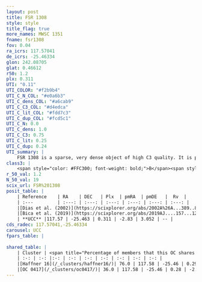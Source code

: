 ```yaml
---
layout: post
title: FSR 1308
style: style
title_flag: true
more_names: MWSC 1351
fname: fsr1308
fov: 0.04
ra_icrs: 117.57041
de_icrs: -25.46334
glon: 242.08705
glat: 0.46612
r50: 1.2
plx: 0.311
UTI: "0.11"
UTI_COLOR: "#f2b9b4"
UTI_C_N_COL: "#e0a6b3"
UTI_C_dens_COL: "#a6cab9"
UTI_C_C3_COL: "#d4edca"
UTI_C_lit_COL: "#fdd7c3"
UTI_C_dup_COL: "#fcd5c1"
UTI_C_N: 0.0
UTI_C_dens: 1.0
UTI_C_C3: 0.75
UTI_C_lit: 0.25
UTI_C_dup: 0.24
UTI_summary: |
    FSR 1308 is a sparse, very dense object of high C3 quality. It is poorly studied in the literature, with no articles listed in the last 6 years.<br><br><span style="color: #99180f; font-weight: bold;">Warning: </span>This is likely a duplicate object, which shares a large percentage of members with at least one previously reported entry.<br><br><span style="color: #99180f; font-weight: bold;">Warning: </span>contains less than 25 stars with <i>P>0.5</i> estimated.
class3: |
    <span style="color: #FFC300; font-weight: bold;">B</span><span style="color: green; font-weight: bold;">A</span>
r_50_val: 1.2
N_50_val: 19
scix_url: FSR%201308
posit_table: |
    | Reference    | RA    | DEC   | Plx  | pmRA  | pmDE   |  Rv  |
    | :---         | :---: | :---: | :---: | :---: | :---: | :---: |
    |[Dias et al. (2002)](https://scixplorer.org/abs/2002A%26A...389..871D) | 117.346 | -25.569 | -- | -- | -- | -- |
    |[Bica et al. (2019)](https://scixplorer.org/abs/2019AJ....157...12B) | 117.347 | -25.572 | -- | -- | -- | -- |
    | **UCC** |117.57 | -25.463 | 0.311 | -2.83 | 3.052 | -- | 
cds_radec: 117.57041,-25.46334
carousel: UCC
fpars_table: |
    
shared_table: |
    | Cluster | <span title="Percentage of members that this OC shares with the ones listed">%</span>   | RA   | DEC   | Plx   | pmRA  | pmDE  | Rv | UTI |
    | :-: | :-: |:-: | :-: | :-: | :-: | :-: | :-: | :-: |
    |[Haffner 16](/_clusters/haffner16/)| 76.0 | 117.58 | -25.46 | 0.29 | -2.79 | 3.03 | 76.45 |0.95 |
    |[OC 0417](/_clusters/oc0417/)| 36.0 | 117.58 | -25.46 | 0.28 | -2.75 | 3.03 | -- |0.0 |
---
```

